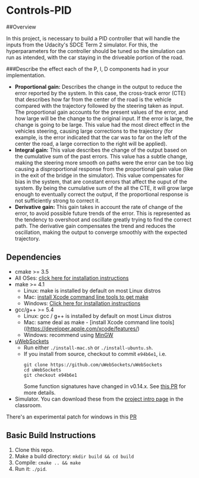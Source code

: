 # Controls-PID

##Overview

In this project, is necessary to build a PID controller that will handle the inputs from the Udacity's SDCE Term 2 simulator. For this, the hyperparameters for the controller should be tuned so the simulation can run as intended, with the car staying in the driveable portion of the road.

###Describe the effect each of the P, I, D components had in your implementation.

* **Proportional gain:** Describes the change in the output to reduce the error reported by the system. In this case, the cross-track error (CTE) that describes how far from the center of the road is the vehicle compared with the trajectory followed by the steering taken as input. The proportional gain accounts for the present values of the error, and how large will be the change to the original input. If the error is large, the change is going to be large. This value had the most direct effect in the vehicles steering, causing large corrections to the trajectory (for example, is the error indicated that the car was to far on the left of the center the road, a large correction to the right will be applied).
* **Integral gain:** This value describes the change of the output based on the cumulative sum of the past errors. This value has a subtle change, making the steering more smooth on paths were the error can be too big causing a disproportional response from the proportional gain value (like in the exit of the bridge in the simulator). This value compensates for bias in the system, that are constant errors that affect the ouput of the system. By being the cumulative sum of the all the CTE, it will grow large enough to eventually correct the output, if the proportional response is not sufficiently strong to correct it.
* **Derivative gain:** This gain takes in account the rate of change of the error, to avoid possible future trends of the error. This is represented as the tendency to overshoot and oscillate greatly trying to find the correct path. The derivative gain compensates the trend and reduces the oscillation, making the output to converge smoothly with the expected trajectory.

## Dependencies

* cmake >= 3.5
 * All OSes: [click here for installation instructions](https://cmake.org/install/)
* make >= 4.1
  * Linux: make is installed by default on most Linux distros
  * Mac: [install Xcode command line tools to get make](https://developer.apple.com/xcode/features/)
  * Windows: [Click here for installation instructions](http://gnuwin32.sourceforge.net/packages/make.htm)
* gcc/g++ >= 5.4
  * Linux: gcc / g++ is installed by default on most Linux distros
  * Mac: same deal as make - [install Xcode command line tools]((https://developer.apple.com/xcode/features/)
  * Windows: recommend using [MinGW](http://www.mingw.org/)
* [uWebSockets](https://github.com/uWebSockets/uWebSockets)
  * Run either `./install-mac.sh` or `./install-ubuntu.sh`.
  * If you install from source, checkout to commit `e94b6e1`, i.e.
    ```
    git clone https://github.com/uWebSockets/uWebSockets 
    cd uWebSockets
    git checkout e94b6e1
    ```
    Some function signatures have changed in v0.14.x. See [this PR](https://github.com/udacity/CarND-MPC-Project/pull/3) for more details.
* Simulator. You can download these from the [project intro page](https://github.com/udacity/self-driving-car-sim/releases) in the classroom.

There's an experimental patch for windows in this [PR](https://github.com/udacity/CarND-PID-Control-Project/pull/3)

## Basic Build Instructions

1. Clone this repo.
2. Make a build directory: `mkdir build && cd build`
3. Compile: `cmake .. && make`
4. Run it: `./pid`. 
